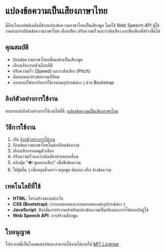 # แปลงข้อความเป็นเสียงภาษาไทย

นี่คือเว็บแอปพลิเคชันที่ช่วยแปลงข้อความภาษาไทยเป็นเสียงพูด โดยใช้ Web Speech API ผู้ใช้งานสามารถป้อนข้อความภาษาไทย เลือกเสียง ปรับความเร็วและระดับเสียง และฟังเสียงที่สร้างขึ้นได้

## คุณสมบัติ

- ป้อนข้อความภาษาไทยเพื่อแปลงเป็นเสียงพูด
- เลือกเสียงจากตัวเลือกที่มี
- ปรับความเร็ว (Speed) และระดับเสียง (Pitch)
- คัดลอกและล้างข้อความที่ป้อน
- ออกแบบให้รองรับการใช้งานบนอุปกรณ์ต่าง ๆ ด้วย Bootstrap

## ลิงก์ตัวอย่างการใช้งาน

สามารถเข้าถึงตัวอย่างการใช้งานได้ที่นี่:
[แปลงข้อความเป็นเสียงภาษาไทย](https://krizad.github.io/text-to-speech/)

## วิธีการใช้งาน

1. เปิด [ลิงก์ตัวอย่างการใช้งาน](https://krizad.github.io/text-to-speech/)
2. ป้อนข้อความภาษาไทยในช่องป้อนข้อความ
3. เลือกเสียงจากเมนูตัวเลือก
4. ปรับความเร็วและระดับเสียงด้วยแถบเลื่อน
5. คลิกปุ่ม "🔊 พูดออกเสียง" เพื่อฟังข้อความ
6. ใช้ปุ่มอื่น ๆ เพื่อหยุดชั่วคราว หยุดพูด คัดลอก หรือ ล้างข้อความ

## เทคโนโลยีที่ใช้

- **HTML**: โครงสร้างของหน้าเว็บ
- **CSS (Bootstrap)**: การออกแบบและการตอบสนองต่ออุปกรณ์ต่าง ๆ
- **JavaScript**: ฟังก์ชันการทำงานสำหรับแปลงข้อความเป็นเสียงและการโต้ตอบกับผู้ใช้
- **Web Speech API**: การสร้างเสียงพูด

## ใบอนุญาต

โปรเจกต์นี้เป็นโอเพนซอร์สและสามารถใช้งานได้ภายใต้ [MIT License](LICENSE)
